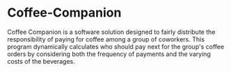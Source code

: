 # Coffee-Companion
Coffee Companion is a software solution designed to fairly distribute the responsibility of paying for coffee among a group of coworkers. This program dynamically calculates who should pay next for the group's coffee orders by considering both the frequency of payments and the varying costs of the beverages. 
